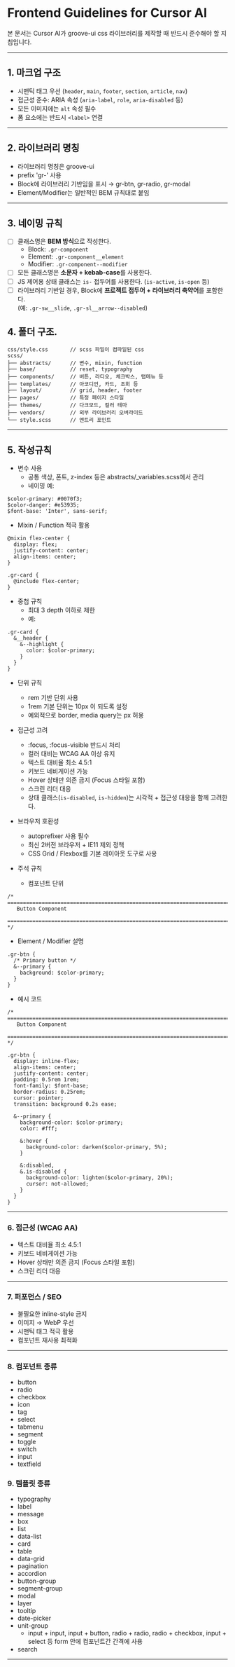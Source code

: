 # Frontend Guidelines for Cursor AI

본 문서는 Cursor AI가 groove-ui css 라이브러리를 제작할 때 반드시 준수해야 할 지침입니다.

---

## 1. 마크업 구조

- 시맨틱 태그 우선 (`header`, `main`, `footer`, `section`, `article`, `nav`)
- 접근성 준수: ARIA 속성 (`aria-label`, `role`, `aria-disabled` 등)
- 모든 이미지에는 `alt` 속성 필수
- 폼 요소에는 반드시 `<label>` 연결

---

## 2. 라이브러리 명칭

- 라이브러리 명칭은 groove-ui
- prefix 'gr-' 사용
- Block에 라이브러리 기반임을 표시 → gr-btn, gr-radio, gr-modal
- Element/Modifier는 일반적인 BEM 규칙대로 붙임

---

## 3. 네이밍 규칙

- [ ] 클래스명은 **BEM 방식**으로 작성한다.
  - Block: `.gr-component`
  - Element: `.gr-component__element`
  - Modifier: `.gr-component--modifier`
- [ ] 모든 클래스명은 **소문자 + kebab-case**를 사용한다.
- [ ] JS 제어용 상태 클래스는 `is-` 접두어를 사용한다. (`is-active`, `is-open` 등)
- [ ] 라이브러리 기반일 경우, Block에 **프로젝트 접두어 + 라이브러리 축약어**를 포함한다.  
       (예: `.gr-sw__slide`, `.gr-sl__arrow--disabled`)

## 4. 폴더 구조.

```
css/style.css       // scss 파일이 컴파일된 css
scss/
├── abstracts/      // 변수, mixin, function
├── base/           // reset, typography
├── components/     // 버튼, 라디오, 체크박스, 탭메뉴 등
├── templates/      // 아코디언, 카드, 조회 등
├── layout/         // grid, header, footer
├── pages/          // 특정 페이지 스타일
├── themes/         // 다크모드, 컬러 테마
├── vendors/        // 외부 라이브러리 오버라이드
└── style.scss      // 엔트리 포인트
```

---

## 5. 작성규칙

- 변수 사용
  - 공통 색상, 폰트, z-index 등은 abstracts/\_variables.scss에서 관리
  - 네이밍 예:

```
$color-primary: #0070f3;
$color-danger: #e53935;
$font-base: 'Inter', sans-serif;
```

- Mixin / Function 적극 활용

```
@mixin flex-center {
  display: flex;
  justify-content: center;
  align-items: center;
}

.gr-card {
  @include flex-center;
}
```

- 중첩 규칙
  - 최대 3 depth 이하로 제한
  - 예:

```
.gr-card {
  &__header {
    &--highlight {
      color: $color-primary;
    }
  }
}
```

- 단위 규칙

  - rem 기반 단위 사용
  - 1rem 기본 단위는 10px 이 되도록 설정
  - 예외적으로 border, media query는 px 허용

- 접근성 고려

  - :focus, :focus-visible 반드시 처리
  - 컬러 대비는 WCAG AA 이상 유지
  - 텍스트 대비율 최소 4.5:1
  - 키보드 네비게이션 가능
  - Hover 상태만 의존 금지 (Focus 스타일 포함)
  - 스크린 리더 대응
  - 상태 클래스(`is-disabled`, `is-hidden`)는 시각적 + 접근성 대응을 함께 고려한다.

- 브라우저 호환성

  - autoprefixer 사용 필수
  - 최신 2버전 브라우저 + IE11 제외 정책
  - CSS Grid / Flexbox를 기본 레이아웃 도구로 사용

- 주석 규칙
  - 컴포넌트 단위

```
/* ==========================================================================
   Button Component
   ========================================================================== */
```

- Element / Modifier 설명

```
.gr-btn {
  /* Primary button */
  &--primary {
    background: $color-primary;
  }
}
```

- 예시 코드

```
/* ==========================================================================
   Button Component
   ========================================================================== */

.gr-btn {
  display: inline-flex;
  align-items: center;
  justify-content: center;
  padding: 0.5rem 1rem;
  font-family: $font-base;
  border-radius: 0.25rem;
  cursor: pointer;
  transition: background 0.2s ease;

  &--primary {
    background-color: $color-primary;
    color: #fff;

    &:hover {
      background-color: darken($color-primary, 5%);
    }

    &:disabled,
    &.is-disabled {
      background-color: lighten($color-primary, 20%);
      cursor: not-allowed;
    }
  }
}
```

---

### 6. 접근성 (WCAG AA)

- 텍스트 대비율 최소 4.5:1
- 키보드 네비게이션 가능
- Hover 상태만 의존 금지 (Focus 스타일 포함)
- 스크린 리더 대응

---

### 7. 퍼포먼스 / SEO

- 불필요한 inline-style 금지
- 이미지 → WebP 우선
- 시맨틱 태그 적극 활용
- 컴포넌트 재사용 최적화

---

### 8. 컴포넌트 종류

- button
- radio
- checkbox
- icon
- tag
- select
- tabmenu
- segment
- toggle
- switch
- input
- textfield

### 9. 템플릿 종류

- typography
- label
- message
- box
- list
- data-list
- card
- table
- data-grid
- pagination
- accordion
- button-group
- segment-group
- modal
- layer
- tooltip
- date-picker
- unit-group
  - input + input, input + button, radio + radio, radio + checkbox, input + select 등 form 안에 컴포넌트간 간격에 사용
- search

---
